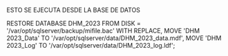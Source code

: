 ESTO SE EJECUTA DESDE LA BASE DE DATOS 


RESTORE DATABASE DHM_2023
FROM DISK = '/var/opt/sqlserver/backup/mifile.bac'
WITH REPLACE,
MOVE 'DHM 2023_Data' TO '/var/opt/sqlserver/data/DHM_2023_data.mdf',
MOVE 'DHM 2023_Log' TO '/var/opt/sqlserver/data/DHM_2023_log.ldf';